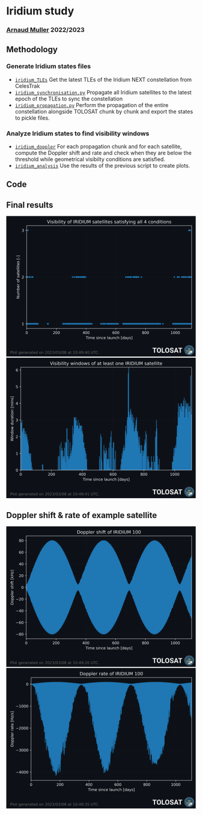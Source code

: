 # Iridium study

### [Arnaud Muller](https://www.github.com/Nosudrum) 2022/2023

## Methodology

### Generate Iridium states files

- [`iridium_TLEs`](iridium_TLEs.py) Get the latest TLEs of the Iridium NEXT constellation from CelesTrak
- [`iridium_synchronisation.py`](iridium_synchronisation.py) Propagate all Iridium satellites to the latest epoch of the
  TLEs to sync the constellation
- [`iridium_propagation.py`](iridium_propagation.py) Perform the propagation of the entire constellation alongside
  TOLOSAT chunk by chunk and export the states to pickle
  files.

### Analyze Iridium states to find visibility windows

- [`iridium_doppler`](iridium_doppler.py) For each propagation chunk and for each satellite, compute the Doppler shift
  and rate and check when they are below the threshold while geometrical visibilty conditions are satisfied.
- [`iridium_analysis`](iridium_analysis.py) Use the results of the previous script to create plots.

## Code

## Final results

![Iridium visibility](results/IRIDIUM_visibility.png)
![Iridium windows](results/IRIDIUM_windows.png)

## Doppler shift & rate of example satellite

![Doppler shift](results/IRIDIUM_100_doppler_shift.png)
![Doppler rate](results/IRIDIUM_100_doppler_rate.png)
